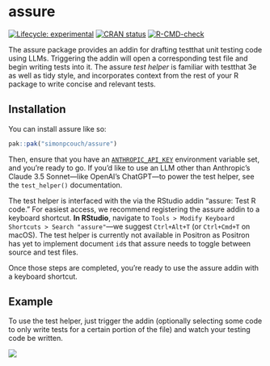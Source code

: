 
<!-- README.md is generated from README.Rmd. Please edit that file -->

# assure

<!-- badges: start -->

[![Lifecycle:
experimental](https://img.shields.io/badge/lifecycle-experimental-orange.svg)](https://lifecycle.r-lib.org/articles/stages.html#experimental)
[![CRAN
status](https://www.r-pkg.org/badges/version/assure)](https://CRAN.R-project.org/package=assure)
[![R-CMD-check](https://github.com/simonpcouch/assure/actions/workflows/R-CMD-check.yaml/badge.svg)](https://github.com/simonpcouch/assure/actions/workflows/R-CMD-check.yaml)
<!-- badges: end -->

The assure package provides an addin for drafting testthat unit
testing code using LLMs. Triggering the addin will open a corresponding
test file and begin writing tests into it. The assure *test helper*
is familiar with testthat 3e as well as tidy style, and incorporates
context from the rest of your R package to write concise and relevant
tests.

## Installation

You can install assure like so:

``` r
pak::pak("simonpcouch/assure")
```

Then, ensure that you have an
[`ANTHROPIC_API_KEY`](https://console.anthropic.com/) environment
variable set, and you’re ready to go. If you’d like to use an LLM other
than Anthropic’s Claude 3.5 Sonnet—like OpenAI’s ChatGPT—to power the
test helper, see the `test_helper()` documentation.

The test helper is interfaced with the via the RStudio addin
“assure: Test R code.” For easiest access, we recommend registering
the assure addin to a keyboard shortcut. **In RStudio**, navigate to
`Tools > Modify Keyboard Shortcuts > Search "assure"`—we suggest
`Ctrl+Alt+T` (or `Ctrl+Cmd+T` on macOS). The test helper is currently
not available in Positron as Positron has yet to implement document
`id`s that assure needs to toggle between source and test files.

Once those steps are completed, you’re ready to use the assure addin
with a keyboard shortcut.

## Example

To use the test helper, just trigger the addin (optionally selecting
some code to only write tests for a certain portion of the file) and
watch your testing code be written.

![](https://raw.githubusercontent.com/simonpcouch/assure/refs/heads/main/inst/figs/assure.gif)

